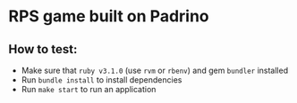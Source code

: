 # RPS game built on Padrino
## How to test:
- Make sure that `ruby v3.1.0` (use `rvm` or `rbenv`) and gem `bundler` installed
- Run `bundle install` to install dependencies
- Run `make start` to run an application
